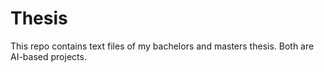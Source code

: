 # Thesis
This repo contains text files of my bachelors and masters thesis. Both are AI-based projects.
